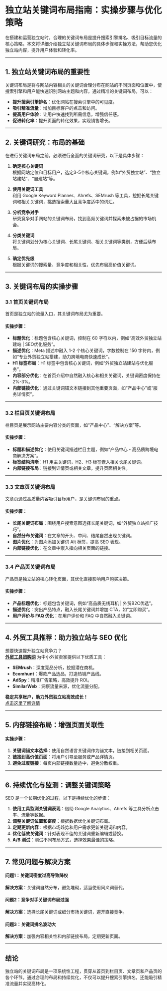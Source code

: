 # 独立站关键词布局指南：实操步骤与优化策略

在搭建和运营独立站时，合理的关键词布局是提升搜索引擎排名、吸引目标流量的核心策略。本文将详细介绍独立站关键词布局的具体步骤和实操方法，帮助您优化独立站内容，提升用户体验和转化率。

---

## 1. 独立站关键词布局的重要性

关键词布局是将与网站内容相关的关键词合理分布在网站的不同页面和位置中，使搜索引擎和用户能快速识别网站主题和内容。通过精准的关键词布局，可以：

- **提升搜索引擎排名**：优化网站在搜索引擎中的可见度。
- **吸引精准流量**：增加目标客户的点击和访问。
- **提高用户体验**：让用户快速找到所需信息，增强信任感。
- **促进转化率**：提升页面的转化效果，实现销售增长。

---

## 2. 关键词研究：布局的基础

在进行关键词布局之前，必须进行全面的关键词研究，以下是具体步骤：

1. **确定核心关键词**  
   根据网站定位和目标用户，选定3-5个核心关键词，例如“外贸独立站”、“独立站建站”、“自建站”等。

2. **使用关键词工具**  
   利用 Google Keyword Planner、Ahrefs、SEMrush 等工具，挖掘长尾关键词和相关关键词，挑选搜索量大且竞争度适中的词汇。

3. **分析竞争对手**  
   研究竞争对手网站的关键词布局，找到高频关键词并探索未被占据的市场机会。

4. **分类关键词**  
   将关键词划分为核心关键词、长尾关键词、相关关键词等类别，方便后续布局。

5. **确定优先级**  
   根据关键词的搜索量、竞争度和相关性，优先布局高价值关键词。

---

## 3. 关键词布局的实操步骤

### 3.1 首页关键词布局

首页是独立站的流量入口，其关键词布局尤为重要。

#### 实操步骤：
- **标题优化**：标题包含核心关键词，控制在 60 字符以内，例如“高效外贸独立站建站 | SEO优化服务”。
- **描述优化**：Meta 描述中融入 1-2 个核心关键词，字数控制在 150 字符内，例如“专业外贸独立站搭建，助力跨境电商快速成长”。
- **H1 标签布局**：H1 标签中包含核心关键词，例如“外贸独立站建站与优化服务”。
- **内容部分优化**：在首页介绍中自然融入核心和相关关键词，关键词密度保持在 2%-3%。
- **内部链接优化**：通过关键词锚文本链接到其他重要页面，如“产品中心”或“服务详情页”。

---

### 3.2 栏目页关键词布局

栏目页是展示网站主要内容分类的页面，如“产品中心”、“解决方案”等。

#### 实操步骤：
- **标题和描述优化**：使用关键词描述栏目主题，例如“产品中心 - 高品质跨境电商解决方案”。
- **标签结构清晰**：H1 用主关键词，H2、H3 标签嵌入相关长尾关键词。
- **内部链接布局**：链接到详情页或相关文章，提升页面相关性。

---

### 3.3 文章页关键词布局

文章页通过高质量内容吸引目标用户，是关键词布局的重点。

#### 实操步骤：
- **长尾关键词布局**：围绕用户搜索意图选择长尾关键词，如“外贸独立站推广技巧”。
- **自然分布关键词**：在文章的开头、中间、结尾自然出现关键词。
- **图片优化**：为图片添加关键词 Alt 标签，提高 SEO 表现。
- **内部链接优化**：在文章中嵌入指向相关页面的链接。

---

### 3.4 产品页关键词布局

产品页是独立站的核心转化页面，其优化直接影响用户购买决策。

#### 实操步骤：
- **产品标题优化**：标题包含关键词，例如“高品质无线耳机 | 外贸B2C优选”。
- **描述优化**：突出产品特点，融入长尾关键词并增加 CTA，如“立即购买”。
- **用户评价与 FAQ 优化**：在用户评价和 FAQ 中自然融入关键词。

---

## 4. **外贸工具推荐：助力独立站与 SEO 优化**

想要快速提升独立站竞争力？  
**[外贸工具团购网](https://bit.ly/waimao518)** 为中小外贸卖家提供以下优质工具：

- **SEMrush**：深度竞品分析，挖掘潜在商机。  
- **Ecomhunt**：爆款产品选品，打造热销产品线。  
- **AdSpy**：精准广告策略，高效提升 ROI。  
- **SimilarWeb**：洞察流量来源，优化流量分配。

**稳定共享账户，助力外贸独立站高效成长！**  
[点击这里了解详情](https://bit.ly/waimao518)

---

## 5. 内部链接布局：增强页面关联性

#### 实操步骤：
1. **关键词锚文本选择**：使用自然语言关键词作为锚文本，链接到相关页面。
2. **链接到高价值页面**：将用户引导至服务或产品详情页。
3. **避免过度链接**：每页内部链接数量适中，避免分散权重。

---

## 6. 持续优化与监测：调整关键词策略

SEO 是一个长期优化的过程，以下是持续优化的步骤：

1. **使用工具监测关键词表现**：借助 Google Analytics、Ahrefs 等工具分析点击率、流量等数据。
2. **调整关键词位置和密度**：根据数据优化关键词布局。
3. **定期更新内容**：根据市场趋势和用户需求更新关键词和内容。
4. **优化低效关键词**：针对表现不佳的关键词重新编辑或替换。
5. **A/B 测试**：测试不同布局方式，选择效果最佳的策略。

---

## 7. 常见问题与解决方案

#### 问题1：关键词密度过高导致降权  
**解决方案**：关键词自然分布，避免堆砌，适当使用同义词替代。

#### 问题2：竞争对手关键词布局过强  
**解决方案**：选择长尾关键词或细分市场关键词，避开直接竞争。

#### 问题3：关键词排名波动大  
**解决方案**：加强内容相关性和内部链接布局，定期更新页面。

---

## 结论

独立站的关键词布局是一项系统性工程，贯穿从首页到栏目页、文章页和产品页的各个环节。通过合理的布局和持续优化，不仅可以提升搜索引擎排名，还能吸引精准流量并实现高转化。


